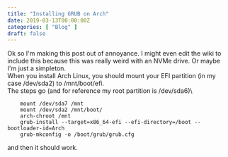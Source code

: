 ```yaml
---
title: "Installing GRUB on Arch"
date: 2019-03-13T00:00:00Z
categories: [ "Blog" ]
draft: false
---
```


Ok so I\'m making this post out of annoyance. I might even edit the wiki
to include this because this was really weird with an NVMe drive. Or
maybe I\'m just a simpleton.\
When you install Arch Linux, you should mount your EFI partition (in my
case /dev/sda2) to /mnt/boot/efi.\
The steps go (and for reference my root partition is /dev/sda6)\

```
    mount /dev/sda7 /mnt
    mount /dev/sda2 /mnt/boot/
    arch-chroot /mnt
    grub-install --target=x86_64-efi --efi-directory=/boot --bootloader-id=Arch
    grub-mkconfig -o /boot/grub/grub.cfg
```

and then it should work.
